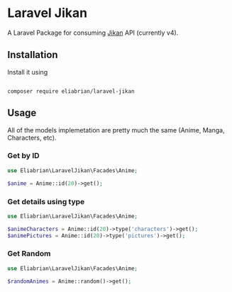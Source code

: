 
# Laravel Jikan

A Laravel Package for consuming [Jikan](https://jikan.moe/) API (currently v4).

## Installation

Install it using

```

composer require eliabrian/laravel-jikan

```

## Usage

All of the models implemetation are pretty much the same (Anime, Manga, Characters, etc).

### Get by ID

```php
use Eliabrian\LaravelJikan\Facades\Anime;

$anime = Anime::id(20)->get();
```
### Get details using type
```php
use Eliabrian\LaravelJikan\Facades\Anime;

$animeCharacters = Anime::id(20)->type('characters')->get();
$animePictures = Anime::id(20)->type('pictures')->get();
```
### Get Random
```php
use Eliabrian\LaravelJikan\Facades\Anime;

$randomAnimes = Anime::random()->get();
```